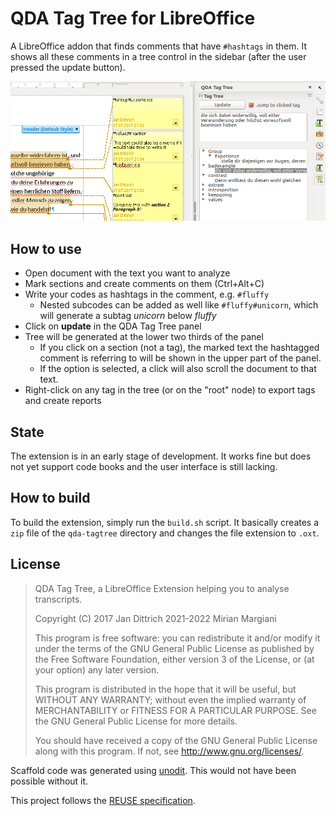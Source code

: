 <!--
This file is part of libreoffice-qda-tagtree.
SPDX-FileCopyrightText: 2021-2022 Mirian Margiani
SPDX-FileCopyrightText: 2017 Jan Dittrich
SPDX-License-Identifier: GPL-3.0-or-later
-->

# QDA Tag Tree for LibreOffice

A LibreOffice addon that finds comments that have `#hashtags` in them. It shows
all these comments in a tree control in the sidebar (after the user pressed the
update button).

![Screenshot of the extension; shows LibreOffice comments and a tree view](dist/screenshot-1.png)

## How to use

- Open document with the text you want to analyze
- Mark sections and create comments on them (Ctrl+Alt+C)
- Write your codes as hashtags in the comment, e.g. `#fluffy`
    - Nested subcodes can be added as well like `#fluffy#unicorn`, which will generate a subtag *unicorn* below *fluffy*
- Click on **update** in the QDA Tag Tree panel
- Tree will be generated at the lower two thirds of the panel
    - If you click on a section (not a tag), the marked text the hashtagged comment is referring to will be shown in the upper part of the panel.
    - If the option is selected, a click will also scroll the document to that text.
- Right-click on any tag in the tree (or on the "root" node) to export tags and create reports

## State

The extension is in an early stage of development. It works fine but does not
yet support code books and the user interface is still lacking.

## How to build

To build the extension, simply run the `build.sh` script. It basically creates
a `zip` file of the `qda-tagtree` directory and changes the file extension to
`.oxt`.

## License

> QDA Tag Tree, a LibreOffice Extension helping you to analyse transcripts.
>
> Copyright (C) 2017  Jan Dittrich
>               2021-2022  Mirian Margiani
>
> This program is free software: you can redistribute it and/or modify
> it under the terms of the GNU General Public License as published by
> the Free Software Foundation, either version 3 of the License, or
> (at your option) any later version.
>
> This program is distributed in the hope that it will be useful,
> but WITHOUT ANY WARRANTY; without even the implied warranty of
> MERCHANTABILITY or FITNESS FOR A PARTICULAR PURPOSE.  See the
> GNU General Public License for more details.
>
> You should have received a copy of the GNU General Public License
> along with this program.  If not, see <http://www.gnu.org/licenses/>.

Scaffold code was generated using [unodit](https://github.com/kelsa-pi/unodit).
This would not have been possible without it.

This project follows the [REUSE specification](https://api.reuse.software/info/github.com/ichthyosaurus/libreoffice-qda-tagtree).
